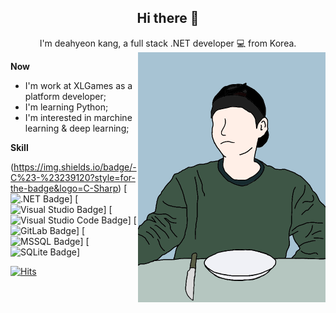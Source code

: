 
## <div align=center>Hi there 👋</div>

<div align=center>I'm deahyeon kang, a full stack .NET developer 💻 from Korea.</div>


<img align="right" alt="PNG" src="https://github.com/Hyolog/Hyolog/blob/main/myLineDrawing.png?raw=true" width="300" height="400" />


**Now**
- I'm work at XLGames as a platform developer;
- I'm learning Python;
- I'm interested in marchine learning & deep learning;


**Skill**

(https://img.shields.io/badge/-C%23-%23239120?style=for-the-badge&logo=C-Sharp)
[![.NET Badge](https://img.shields.io/badge/-.NET-%235C2D91?style=for-the-badge&logo=.NET)]
[![Visual Studio Badge](https://img.shields.io/badge/-Visual%20Studio-%235C2D91?style=for-the-badge&logo=Visual-Studio)]
[![Visual Studio Code Badge](https://img.shields.io/badge/-Visual%20Studio%20Code-%23007ACC?style=for-the-badge&logo=Visual-Studio-Code)]
[![GitLab Badge](https://img.shields.io/badge/-GitLab-%23FCA121?style=for-the-badge&logo=GitLab)]
[![MSSQL Badge](https://img.shields.io/badge/-MSSQL-%23CC2927?style=for-the-badge&logo=Microsoft-SQL-Server)]
[![SQLite Badge](https://img.shields.io/badge/-SQLite-%23003B57?style=for-the-badge&logo=SQLite)]
  

  [![Hits](https://hits.seeyoufarm.com/api/count/incr/badge.svg?url=https%3A%2F%2Fgithub.com%2Fhyolog%2Fhit-counter&count_bg=%2379C83D&title_bg=%23555555&icon=&icon_color=%23E7E7E7&title=hits&edge_flat=false)](https://hits.seeyoufarm.com)
